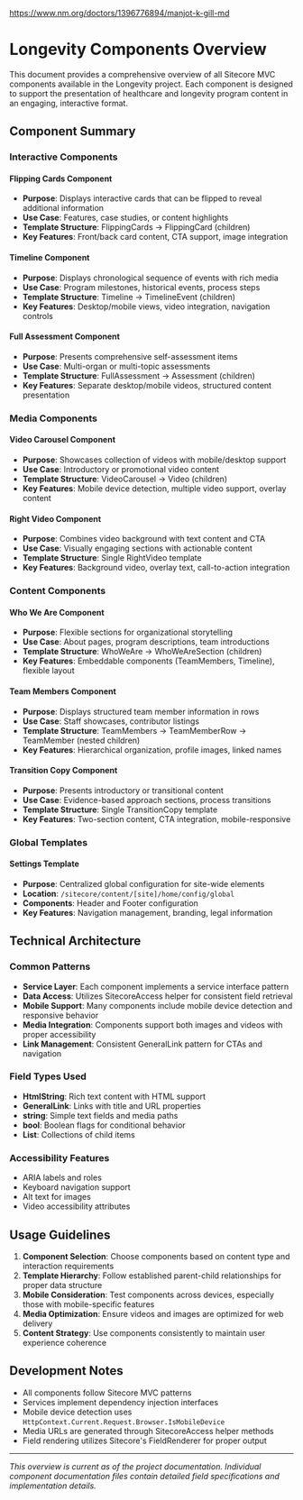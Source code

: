 https://www.nm.org/doctors/1396776894/manjot-k-gill-md

# Longevity Components Overview

This document provides a comprehensive overview of all Sitecore MVC components available in the Longevity project. Each component is designed to support the presentation of healthcare and longevity program content in an engaging, interactive format.

## Component Summary

### Interactive Components

#### Flipping Cards Component
- **Purpose**: Displays interactive cards that can be flipped to reveal additional information
- **Use Case**: Features, case studies, or content highlights
- **Template Structure**: FlippingCards → FlippingCard (children)
- **Key Features**: Front/back card content, CTA support, image integration

#### Timeline Component
- **Purpose**: Displays chronological sequence of events with rich media
- **Use Case**: Program milestones, historical events, process steps
- **Template Structure**: Timeline → TimelineEvent (children)
- **Key Features**: Desktop/mobile views, video integration, navigation controls

#### Full Assessment Component
- **Purpose**: Presents comprehensive self-assessment items
- **Use Case**: Multi-organ or multi-topic assessments
- **Template Structure**: FullAssessment → Assessment (children)
- **Key Features**: Separate desktop/mobile videos, structured content presentation

### Media Components

#### Video Carousel Component
- **Purpose**: Showcases collection of videos with mobile/desktop support
- **Use Case**: Introductory or promotional video content
- **Template Structure**: VideoCarousel → Video (children)
- **Key Features**: Mobile device detection, multiple video support, overlay content

#### Right Video Component
- **Purpose**: Combines video background with text content and CTA
- **Use Case**: Visually engaging sections with actionable content
- **Template Structure**: Single RightVideo template
- **Key Features**: Background video, overlay text, call-to-action integration

### Content Components

#### Who We Are Component
- **Purpose**: Flexible sections for organizational storytelling
- **Use Case**: About pages, program descriptions, team introductions
- **Template Structure**: WhoWeAre → WhoWeAreSection (children)
- **Key Features**: Embeddable components (TeamMembers, Timeline), flexible layout

#### Team Members Component
- **Purpose**: Displays structured team member information in rows
- **Use Case**: Staff showcases, contributor listings
- **Template Structure**: TeamMembers → TeamMemberRow → TeamMember (nested children)
- **Key Features**: Hierarchical organization, profile images, linked names

#### Transition Copy Component
- **Purpose**: Presents introductory or transitional content
- **Use Case**: Evidence-based approach sections, process transitions
- **Template Structure**: Single TransitionCopy template
- **Key Features**: Two-section content, CTA integration, mobile-responsive

### Global Templates

#### Settings Template
- **Purpose**: Centralized global configuration for site-wide elements
- **Location**: `/sitecore/content/[site]/home/config/global`
- **Components**: Header and Footer configuration
- **Key Features**: Navigation management, branding, legal information

## Technical Architecture

### Common Patterns
- **Service Layer**: Each component implements a service interface pattern
- **Data Access**: Utilizes SitecoreAccess helper for consistent field retrieval
- **Mobile Support**: Many components include mobile device detection and responsive behavior
- **Media Integration**: Components support both images and videos with proper accessibility
- **Link Management**: Consistent GeneralLink pattern for CTAs and navigation

### Field Types Used
- **HtmlString**: Rich text content with HTML support
- **GeneralLink**: Links with title and URL properties
- **string**: Simple text fields and media paths
- **bool**: Boolean flags for conditional behavior
- **List<T>**: Collections of child items

### Accessibility Features
- ARIA labels and roles
- Keyboard navigation support
- Alt text for images
- Video accessibility attributes

## Usage Guidelines

1. **Component Selection**: Choose components based on content type and interaction requirements
2. **Template Hierarchy**: Follow established parent-child relationships for proper data structure
3. **Mobile Consideration**: Test components across devices, especially those with mobile-specific features
4. **Media Optimization**: Ensure videos and images are optimized for web delivery
5. **Content Strategy**: Use components consistently to maintain user experience coherence

## Development Notes

- All components follow Sitecore MVC patterns
- Services implement dependency injection interfaces
- Mobile device detection uses `HttpContext.Current.Request.Browser.IsMobileDevice`
- Media URLs are generated through SitecoreAccess helper methods
- Field rendering utilizes Sitecore's FieldRenderer for proper output

---

*This overview is current as of the project documentation. Individual component documentation files contain detailed field specifications and implementation details.*